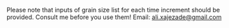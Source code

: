Please note that inputs of grain size list for each time increment should be provided.
Consult me before you use them!
Email: ali.xajezade@gmail.com

